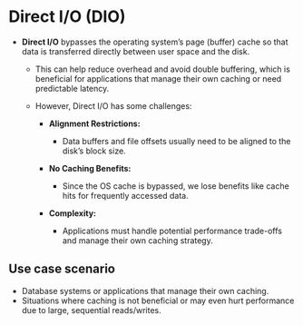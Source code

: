# Direct I/O (DIO)

- **Direct I/O** bypasses the operating system’s page (buffer) cache so that data is transferred directly between user space and the disk. 

  - This can help reduce overhead and avoid double buffering, which is beneficial for applications that manage their own caching or need predictable latency. 

  - However, Direct I/O has some challenges:

    - **Alignment Restrictions:**
      - Data buffers and file offsets usually need to be aligned to the disk’s block size.

    - **No Caching Benefits:**
      - Since the OS cache is bypassed, we lose benefits like cache hits for frequently accessed data.

    - **Complexity:**
      - Applications must handle potential performance trade-offs and manage their own caching strategy.

## Use case scenario

- Database systems or applications that manage their own caching.
- Situations where caching is not beneficial or may even hurt performance due to large, sequential reads/writes.

